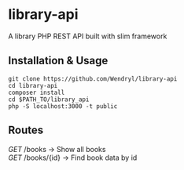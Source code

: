 # library-api
A library PHP REST API built with slim framework
## Installation & Usage
``git clone https://github.com/Wendryl/library-api``  
``cd library-api``  
``composer install``  
``cd $PATH_TO/library_api``  
``php -S localhost:3000 -t public``  

## Routes
*GET* /books -> Show all books  
*GET* /books/{id} -> Find book data by id
